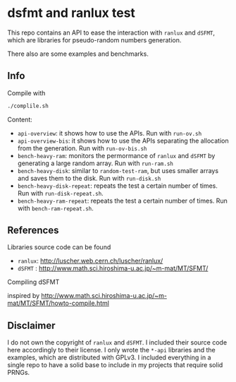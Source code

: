 # dsfmt and ranlux test

This repo contains an API to ease the interaction with `ranlux` and
`dSFMT`, which are libraries for pseudo-random numbers generation.

There also are some examples and benchmarks.

## Info

Compile with

```.bash
./complile.sh
```

Content:

* `api-overview`: it shows how to use the APIs. Run with `run-ov.sh`
* `api-overview-bis`: it shows how to use the APIs separating the allocation from the generation. Run with `run-ov-bis.sh`
* `bench-heavy-ram`: monitors the permormance of `ranlux` and `dSFMT` by generating a large random array. Run with `run-ram.sh`
* `bench-heavy-disk`: similar to `random-test-ram`, but uses smaller arrays and saves them to the disk. Run with `run-disk.sh`
* `bench-heavy-disk-repeat`: repeats the test a certain number of times. Run with `run-disk-repeat.sh`.
* `bench-heavy-ram-repeat`: repeats the test a certain number of times. Run with `bench-ram-repeat.sh`.

## References

Libraries source code can be found

* `ranlux`: http://luscher.web.cern.ch/luscher/ranlux/
* `dSFMT` : http://www.math.sci.hiroshima-u.ac.jp/~m-mat/MT/SFMT/

Compiling dSFMT

inspired by http://www.math.sci.hiroshima-u.ac.jp/~m-mat/MT/SFMT/howto-compile.html


## Disclaimer

I do not own the copyright of `ranlux` and `dSFMT`. I included their
source code here accordingly to their license.
I only wrote the `*-api` libraries and the examples, which are distributed with GPLv3.
I included everything in a single repo to have a solid base to include
in my projects that require solid PRNGs.

